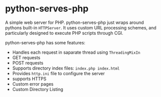 # python-serves-php
A simple web server for PHP. python-serves-php just wraps around pythons built-in `HTTPServer`.
It uses custom URL processing schemes, and particularly designed to execute PHP scripts through CGI.

python-serves-php has some features:

* Handles each request in saparate thread using `ThreadingMixIn`
* GET requests
* POST requests
* Supports directory index files: `index.php index.html`
* Provides `http.ini` file to configure the server
* supports HTTPS
* Custom error pages
* Custom Directory Listing
